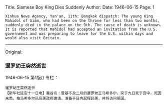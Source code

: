 Title: Siamese Boy King Dies Suddenly
Author:
Date: 1946-06-15
Page: 1

    Xinhua News Agency, Yan'an, 11th: Bangkok dispatch: The young King Mahidol of Siam, who had been on the throne for less than two months, suddenly died in the palace on the 9th. The cause of death is unknown. It is reported that Mahidol had accepted an invitation from the U.S. government and was preparing to leave for the U.S. within days and would also visit Britain.



<hr /> 

Original: 


### 暹罗幼王突然逝世

1946-06-15
第1版()
专栏：

    暹罗幼王突然逝世
    【新华社延安十一日电】曼谷讯：登基不及二月的暹罗幼王马希多尔，突于九日死于宫中，死因未悉。按马希多尔已应美政府邀请，准备于日内起程赴美，并将访问英国。
